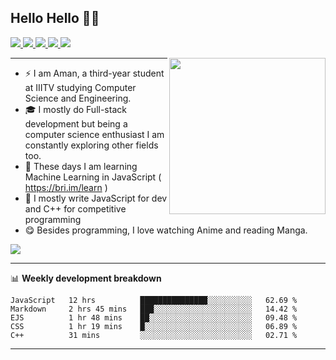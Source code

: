 <h2> Hello Hello 👋🏻 </h2>
<p >
  <a href="https://twitter.com/AmanRaj1608">
    <img src="https://img.shields.io/badge/-@AmanRaj1608-1ca0f1?style=flat-square&labelColor=1ca0f1&logo=twitter&logoColor=white&link=https://twitter.com/AmanRaj1608">
   <a/>
  <a href="https://stackoverflow.com/users/11097431/aman-raj">
    <img src="https://img.shields.io/badge/-AmanRaj1608-f48024?style=flat-square&labelColor=f48024&logo=stackoverflow&logoColor=white&link=https://stackoverflow.com/users/11097431/aman-raj">
   <a/>
  <a href="https://www.linkedin.com/in/amanraj1608/">
    <img src="https://img.shields.io/badge/-AmanRaj1608-blue?style=flat-square&logo=Linkedin&logoColor=white&link=https://www.linkedin.com/in/amanraj1608/">
  <a/>
   <a href="mailto:archanaamanraj@gmail.com">
    <img src="https://img.shields.io/badge/-archanaamanraj@gmail.com-c14438?style=flat-square&logo=Gmail&logoColor=white&link=mailto:archanaamanraj@gmail.com">
   <a/>
     <a href="https://github.com/AmanRaj1608/AmanRaj1608">
    <img src="http://okokcoolokok.glitch.me/badge?page_id=AmanRaj1608.AmanRaj1608">
   <a/>
</p>

<img src="https://66.media.tumblr.com/3c350e7134b99e7415c6d292210bc40d/tumblr_oznke6EemG1uuj1vto1_400.gifv" width="250" align='right'>


-------
-  ⚡ I am Aman, a third-year student at IIITV studying Computer Science and Engineering. 
-  🎓 I mostly do Full-stack development but being a computer science enthusiast I am constantly exploring other fields too.
-  🤖 These days I am learning Machine Learning in JavaScript ( https://bri.im/learn )
-  🌊 I mostly write JavaScript for dev and C++ for competitive programming
-  😋 Besides programming, I love watching Anime and reading Manga.

<img src="https://github-readme-stats.vercel.app/api?username=amanraj1608&hide_border=true&show_icons=true">

-------
📊 **Weekly development breakdown**
<!--START_SECTION:waka-->
```text
JavaScript   12 hrs          ███████████████░░░░░░░░░░   62.69 % 
Markdown     2 hrs 45 mins   ███░░░░░░░░░░░░░░░░░░░░░░   14.42 % 
EJS          1 hr 48 mins    ██░░░░░░░░░░░░░░░░░░░░░░░   09.48 % 
CSS          1 hr 19 mins    █░░░░░░░░░░░░░░░░░░░░░░░░   06.89 % 
C++          31 mins         ░░░░░░░░░░░░░░░░░░░░░░░░░   02.71 %
```
<!--END_SECTION:waka-->
-------

